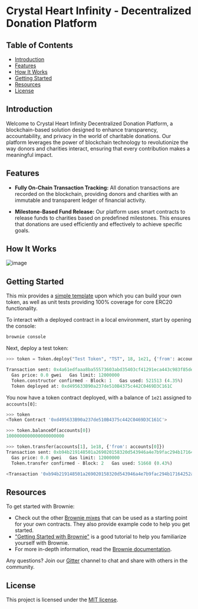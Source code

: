 # Crystal Heart Infinity - Decentralized Donation Platform

## Table of Contents

- [Introduction](#introduction)
- [Features](#features)
- [How It Works](#how-it-works)
- [Getting Started](#getting-started)
- [Resources](#resources)
- [License](#license)

## Introduction

Welcome to Crystal Heart Infinity Decentralized Donation Platform, a blockchain-based solution designed to enhance transparency, accountability, and privacy in the world of charitable donations. Our platform leverages the power of blockchain technology to revolutionize the way donors and charities interact, ensuring that every contribution makes a meaningful impact.

## Features

- **Fully On-Chain Transaction Tracking:** All donation transactions are recorded on the blockchain, providing donors and charities with an immutable and transparent ledger of financial activity.

- **Milestone-Based Fund Release:** Our platform uses smart contracts to release funds to charities based on predefined milestones. This ensures that donations are used efficiently and effectively to achieve specific goals.

## How It Works

![image](https://github.com/Crystal-Hearts-Infinity/infinity-gardener/assets/103866789/69a6134c-fd98-4bdd-911d-59f6a1ed7b0f)

## Getting Started

This mix provides a [simple template](contracts/Token.sol) upon which you can build your own token, as well as unit tests providing 100% coverage for core ERC20 functionality.

To interact with a deployed contract in a local environment, start by opening the console:

```bash
brownie console
```

Next, deploy a test token:

```python
>>> token = Token.deploy("Test Token", "TST", 18, 1e21, {'from': accounts[0]})

Transaction sent: 0x4a61edfaaa8ba55573603abd35403cf41291eca443c983f85de06e0b119da377
  Gas price: 0.0 gwei   Gas limit: 12000000
  Token.constructor confirmed - Block: 1   Gas used: 521513 (4.35%)
  Token deployed at: 0xd495633B90a237de510B4375c442C0469D3C161C
```

You now have a token contract deployed, with a balance of `1e21` assigned to `accounts[0]`:

```python
>>> token
<Token Contract '0xd495633B90a237de510B4375c442C0469D3C161C'>

>>> token.balanceOf(accounts[0])
1000000000000000000000

>>> token.transfer(accounts[1], 1e18, {'from': accounts[0]})
Transaction sent: 0xb94b219148501a269020158320d543946a4e7b9fac294b17164252a13dce9534
  Gas price: 0.0 gwei   Gas limit: 12000000
  Token.transfer confirmed - Block: 2   Gas used: 51668 (0.43%)

<Transaction '0xb94b219148501a269020158320d543946a4e7b9fac294b17164252a13dce9534'>
```

## Resources

To get started with Brownie:

* Check out the other [Brownie mixes](https://github.com/brownie-mix/) that can be used as a starting point for your own contracts. They also provide example code to help you get started.
* ["Getting Started with Brownie"](https://medium.com/@iamdefinitelyahuman/getting-started-with-brownie-part-1-9b2181f4cb99) is a good tutorial to help you familiarize yourself with Brownie.
* For more in-depth information, read the [Brownie documentation](https://eth-brownie.readthedocs.io/en/stable/).


Any questions? Join our [Gitter](https://gitter.im/eth-brownie/community) channel to chat and share with others in the community.

## License

This project is licensed under the [MIT license](LICENSE).

